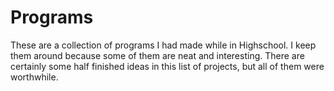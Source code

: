 # Programs

These are a collection of programs I had made while in Highschool.
I keep them around because some of them are neat and interesting.
There are certainly some half finished ideas in this list of projects, but all of them were worthwhile.